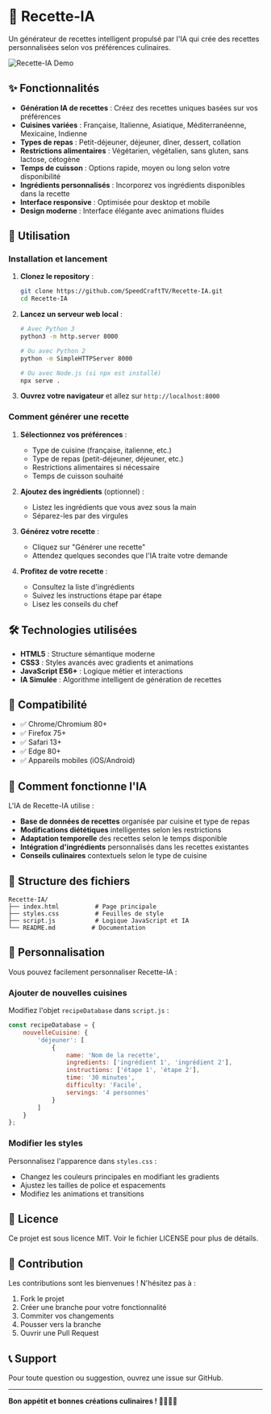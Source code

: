 # 🍳 Recette-IA

Un générateur de recettes intelligent propulsé par l'IA qui crée des recettes personnalisées selon vos préférences culinaires.

![Recette-IA Demo](https://github.com/user-attachments/assets/4124daba-5271-4cae-b21d-5316de3da91b)

## ✨ Fonctionnalités

- **Génération IA de recettes** : Créez des recettes uniques basées sur vos préférences
- **Cuisines variées** : Française, Italienne, Asiatique, Méditerranéenne, Mexicaine, Indienne
- **Types de repas** : Petit-déjeuner, déjeuner, dîner, dessert, collation
- **Restrictions alimentaires** : Végétarien, végétalien, sans gluten, sans lactose, cétogène
- **Temps de cuisson** : Options rapide, moyen ou long selon votre disponibilité
- **Ingrédients personnalisés** : Incorporez vos ingrédients disponibles dans la recette
- **Interface responsive** : Optimisée pour desktop et mobile
- **Design moderne** : Interface élégante avec animations fluides

## 🚀 Utilisation

### Installation et lancement

1. **Clonez le repository** :
   ```bash
   git clone https://github.com/SpeedCraftTV/Recette-IA.git
   cd Recette-IA
   ```

2. **Lancez un serveur web local** :
   ```bash
   # Avec Python 3
   python3 -m http.server 8000
   
   # Ou avec Python 2
   python -m SimpleHTTPServer 8000
   
   # Ou avec Node.js (si npx est installé)
   npx serve .
   ```

3. **Ouvrez votre navigateur** et allez sur `http://localhost:8000`

### Comment générer une recette

1. **Sélectionnez vos préférences** :
   - Type de cuisine (française, italienne, etc.)
   - Type de repas (petit-déjeuner, déjeuner, etc.)
   - Restrictions alimentaires si nécessaire
   - Temps de cuisson souhaité

2. **Ajoutez des ingrédients** (optionnel) :
   - Listez les ingrédients que vous avez sous la main
   - Séparez-les par des virgules

3. **Générez votre recette** :
   - Cliquez sur "Générer une recette"
   - Attendez quelques secondes que l'IA traite votre demande

4. **Profitez de votre recette** :
   - Consultez la liste d'ingrédients
   - Suivez les instructions étape par étape
   - Lisez les conseils du chef

## 🛠️ Technologies utilisées

- **HTML5** : Structure sémantique moderne
- **CSS3** : Styles avancés avec gradients et animations
- **JavaScript ES6+** : Logique métier et interactions
- **IA Simulée** : Algorithme intelligent de génération de recettes

## 📱 Compatibilité

- ✅ Chrome/Chromium 80+
- ✅ Firefox 75+
- ✅ Safari 13+
- ✅ Edge 80+
- ✅ Appareils mobiles (iOS/Android)

## 🤖 Comment fonctionne l'IA

L'IA de Recette-IA utilise :

- **Base de données de recettes** organisée par cuisine et type de repas
- **Modifications diététiques** intelligentes selon les restrictions
- **Adaptation temporelle** des recettes selon le temps disponible
- **Intégration d'ingrédients** personnalisés dans les recettes existantes
- **Conseils culinaires** contextuels selon le type de cuisine

## 🔧 Structure des fichiers

```
Recette-IA/
├── index.html          # Page principale
├── styles.css          # Feuilles de style
├── script.js           # Logique JavaScript et IA
└── README.md          # Documentation
```

## 🎨 Personnalisation

Vous pouvez facilement personnaliser Recette-IA :

### Ajouter de nouvelles cuisines

Modifiez l'objet `recipeDatabase` dans `script.js` :

```javascript
const recipeDatabase = {
    nouvelleCuisine: {
        'déjeuner': [
            {
                name: 'Nom de la recette',
                ingredients: ['ingrédient 1', 'ingrédient 2'],
                instructions: ['étape 1', 'étape 2'],
                time: '30 minutes',
                difficulty: 'Facile',
                servings: '4 personnes'
            }
        ]
    }
};
```

### Modifier les styles

Personnalisez l'apparence dans `styles.css` :

- Changez les couleurs principales en modifiant les gradients
- Ajustez les tailles de police et espacements
- Modifiez les animations et transitions

## 📄 Licence

Ce projet est sous licence MIT. Voir le fichier LICENSE pour plus de détails.

## 🤝 Contribution

Les contributions sont les bienvenues ! N'hésitez pas à :

1. Fork le projet
2. Créer une branche pour votre fonctionnalité
3. Commiter vos changements
4. Pousser vers la branche
5. Ouvrir une Pull Request

## 📞 Support

Pour toute question ou suggestion, ouvrez une issue sur GitHub.

---

**Bon appétit et bonnes créations culinaires ! 👨‍🍳👩‍🍳**
